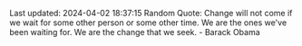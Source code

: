 Last updated: 2024-04-02 18:37:15
Random Quote: Change will not come if we wait for some other person or some other time. We are the ones we've been waiting for. We are the change that we seek. - Barack Obama